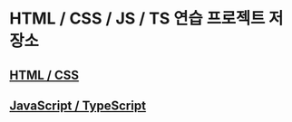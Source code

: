 # HTML / CSS / JS / TS 연습 프로젝트 저장소

## [HTML / CSS](https://github.com/donghun-k/front-end-basic/tree/main/html-css)

## [JavaScript / TypeScript](https://github.com/donghun-k/front-end-basic/tree/main/js-ts)
